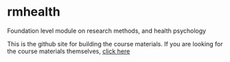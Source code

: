 # rmhealth
Foundation level module on research methods, and health psychology

This is the github site for building the course materials. If you are looking for the course materials themselves, [click here](docs/README.html)
